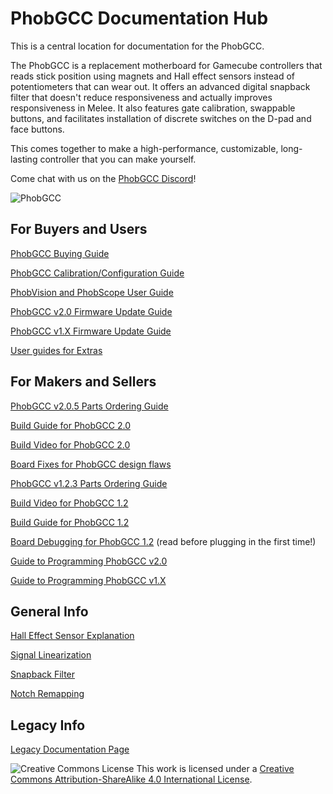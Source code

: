 # PhobGCC Documentation Hub
This is a central location for documentation for the PhobGCC.

The PhobGCC is a replacement motherboard for Gamecube controllers that reads stick position using magnets and Hall effect sensors instead of potentiometers that can wear out.
It offers an advanced digital snapback filter that doesn't reduce responsiveness and actually improves responsiveness in Melee.
It also features gate calibration, swappable buttons, and facilitates installation of discrete switches on the D-pad and face buttons.

This comes together to make a high-performance, customizable, long-lasting controller that you can make yourself.

Come chat with us on the [PhobGCC Discord](https://discord.gg/eNJ7xWMvxf)!

![PhobGCC](For_Makers/BuildPics_2.0.1/Phob2_Front.jpg)

## For Buyers and Users

[PhobGCC Buying Guide](/For_Users/Phob_Buying_Guide.md)

[PhobGCC Calibration/Configuration Guide](/For_Users/Phob_Calibration_Guide_Latest.md)

[PhobVision and PhobScope User Guide](/For_Users/Phobvision_Guide_Latest.md)

[PhobGCC v2.0 Firmware Update Guide](/For_Users/Phob2_Programming_Guide.md)

[PhobGCC v1.X Firmware Update Guide](/For_Users/Phob_Programming_Guide.md)

[User guides for Extras](/For_Users/Extras_Guides)

## For Makers and Sellers

[PhobGCC v2.0.5 Parts Ordering Guide](/For_Makers/Phob2_Ordering_Guide.md)

[Build Guide for PhobGCC 2.0](/For_Makers/Build_Guide_2.0.md)

[Build Video for PhobGCC 2.0](https://www.youtube.com/watch?v=hWuvy4ZEgG0)

[Board Fixes for PhobGCC design flaws](/For_Makers/Board_Fixes.md)

[PhobGCC v1.2.3 Parts Ordering Guide](/For_Makers/Phob_Ordering_Guide.md)

[Build Video for PhobGCC 1.2](https://youtu.be/0QmgswFa1cA)

[Build Guide for PhobGCC 1.2](/For_Makers/Build_Guide_1.2.md)

[Board Debugging for PhobGCC 1.2](/For_Makers/Board_Level_Debugging_1.2.md) (read before plugging in the first time!)

[Guide to Programming PhobGCC v2.0](/For_Users/Phob2_Programming_Guide.md)

[Guide to Programming PhobGCC v1.X](/For_Users/Phob_Programming_Guide.md)

## General Info

[Hall Effect Sensor Explanation](/General_Info/Hall_Effect_Sensors.md)

[Signal Linearization](/General_Info/Signal_Linearization.md)

[Snapback Filter](/General_Info/Snapback_Filter.md)

[Notch Remapping](/General_Info/Notch_Remapping.md)

## Legacy Info

[Legacy Documentation Page](/LEGACY.md)

![Creative Commons License](https://i.creativecommons.org/l/by-sa/4.0/88x31.png)
This work is licensed under a [Creative Commons Attribution-ShareAlike 4.0 International License](http://creativecommons.org/licenses/by-sa/4.0/).
